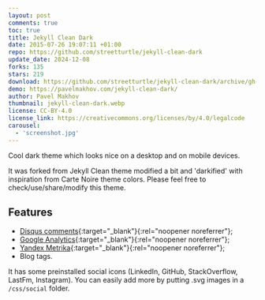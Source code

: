 ```yaml
---
layout: post
comments: true
toc: true
title: Jekyll Clean Dark
date: 2015-07-26 19:07:11 +01:00
repo: https://github.com/streetturtle/jekyll-clean-dark
update_date: 2024-12-08
forks: 135
stars: 219
download: https://github.com/streetturtle/jekyll-clean-dark/archive/gh-pages.zip
demo: https://pavelmakhov.com/jekyll-clean-dark/
author: Pavel Makhov
thumbnail: jekyll-clean-dark.webp
license: CC-BY-4.0
license_link: https://creativecommons.org/licenses/by/4.0/legalcode
carousel:
  - 'screenshot.jpg'
---
```


Cool dark theme which looks nice on a desktop and on mobile devices.

It was forked from Jekyll Clean theme modified a bit and 'darkified' with inspiration from Carte Noire theme colors. Please feel free to check/use/share/modify this theme.

## Features

* [Disqus comments](https://disqus.com){:target="_blank"}{:rel="noopener noreferrer"};
* [Google Analytics](https://www.google.com/analytics/){:target="_blank"}{:rel="noopener noreferrer"};
* [Yandex Metrika](https://metrica.yandex.com){:target="_blank"}{:rel="noopener noreferrer"};
* Blog tags.

It has some preinstalled social icons (LinkedIn, GitHub, StackOverflow, LastFm, Instagram). You can easily add more by putting .svg images in a `/css/social` folder.
